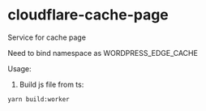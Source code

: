 # cloudflare-cache-page

Service for cache page

Need to bind namespace as WORDPRESS_EDGE_CACHE

Usage:

1. Build js file from ts:

```sh
yarn build:worker
```
